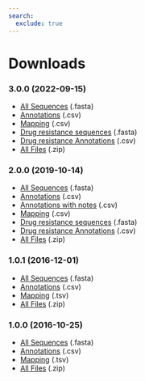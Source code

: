 ```yaml
---
search:
  exclude: true
---
```


# Downloads

### 3.0.0 (2022-09-15)
- [All Sequences](downloads/megares_v3.00/megares_database_v3.00.fasta) (.fasta)
- [Annotations](downloads/megares_v3.00/megares_annotations_v3.00.csv) (.csv)
- [Mapping](downloads/megares_v3.00/megares_to_external_header_mappings_v3.00.csv) (.csv)
- [Drug resistance sequences](downloads/megares_v3.00/megares_drugs_database_v3.00.fasta) (.fasta)
- [Drug resistance Annotations](downloads/megares_v3.00/megares_drugs_annotations_v3.00.csv) (.csv)
- [All Files](downloads/megares_v3.00.zip) (.zip)

### 2.0.0 (2019-10-14)
- [All Sequences](downloads/megares_v2.00/megares_full_database_v2.00.fasta) (.fasta)
- [Annotations](downloads/megares_v2.00/megares_full_annotations_v2.00.csv) (.csv)
- [Annotations with notes](downloads/megares_v2.00/megares_full_annotations_with_notes_v2.00.csv) (.csv)
- [Mapping](downloads/megares_v2.00/megares_to_external_header_mappings_v2.00.csv) (.csv)
- [Drug resistance sequences](downloads/megares_v2.00/megares_drugs_database_v2.00.fasta) (.fasta)
- [Drug resistance Annotations](downloads/megares_v2.00/megares_drugs_annotations_v2.00.csv) (.csv)
- [All Files](downloads/megares_v2.00.zip) (.zip)
        
### 1.0.1 (2016-12-01)
- [All Sequences](downloads/megares_v1.01/megares_database_v1.01.fasta) (.fasta)
- [Annotations](downloads/megares_v1.01/megares_annotations_v1.01.csv) (.csv)
- [Mapping](downloads/megares_v1.01/megares_to_external_header_mappings_v1.01.tsv) (.tsv)
- [All Files](downloads/megares_v1.01.zip) (.zip)
        
### 1.0.0 (2016-10-25)        
- [All Sequences](downloads/megares_v1.00/megares_database_v1.00.fasta) (.fasta)
- [Annotations](downloads/megares_v1.00/megares_annotations_v1.00.csv) (.csv)
- [Mapping](downloads/megares_v1.00/megares_to_external_header_mappings_v1.00.tsv) (.tsv)
- [All Files](downloads/megares_v1.00.zip) (.zip)
        